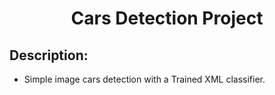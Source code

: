<h1 align="center">
  Cars Detection Project
</h1>

## Description: 

- Simple image cars detection with a Trained XML classifier.
